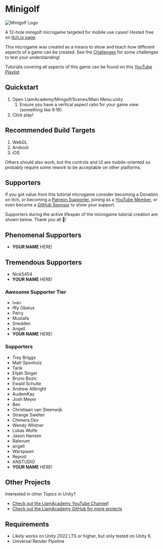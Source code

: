 ﻿# Minigolf

![Minigolf Logo](./Assets/LlamAcademy/Minigolf/UI/Textures/Logo.png "Minigolf Logo")

A 12-hole minigolf microgame targeted for mobile use cases! Hosted free on [Itch.io page](https://llamacademy.itch.io/minigolf)

This microgame was created as a means to show and teach how different aspects of a game can be created. See the [Challenges](./CHALLENGES.md) for some challenges to test your understanding!

Tutorials covering all aspects of this game can be found on this [YouTube Playlist](https://www.youtube.com/watch?v=plghFeXUKJM&list=PLllNmP7eq6TTXSowLN4hZRMmM2yKOiBEL)

## Quickstart
1. Open LlamAcademy/Minigolf/Scenes/Main Menu.unity
   1. Ensure you have a vertical aspect ratio for your game view (something like 9:16)
2. Click play!

## Recommended Build Targets
1. WebGL
2. Android
3. iOS

Others should also work, but the controls and UI are mobile-oriented so probably require some rework to be acceptable on other platforms.

## Supporters
If you got value from this tutorial microgame consider becoming a Donation on Itch, or becoming a [Patreon Supporter](https://patreon.com/llamacademy), joining as a [YouTube Member](https://www.youtube.com/channel/UCnWm6pMD38R1E2vCAByGb6w/join), or even become a [GitHub Sponsor](https://github.com/sponsors/llamacademy) to show your support.

Supporters during the active lifespan of the microgame tutorial creation are shown below. Thank you all 🧡!

## Phenomenal Supporters
* **YOUR NAME** HERE!

## Tremendous Supporters
* Nick5454
* **YOUR NAME** HERE!

### Awesome Supporter Tier
* Ivan
* Iffy Obelus
* Perry
* Mustafa
* Snedden
* Angell
* **YOUR NAME** HERE!

### Supporters
* Trey Briggs
* Matt Sponholz
* Tarik
* Elijah Singer
* Bruno Bozic
* Ewald Schulte
* Andrew Allbright
* AudemKay
* Josh Meyer
* Ben
* Christiaan van Steenwijk
* Strange Swelter
* Chimera Dev
* Wendy Whitner
* Lukas Wolfe
* Jason Hansen
* Ralevum
* angell
* Warspawn
* Repost
* ANSTUDIO
* **YOUR NAME** HERE!

## Other Projects
Interested in other Topics in Unity? 

* [Check out the LlamAcademy YouTube Channel](https://youtube.com/c/LlamAcademy)!
* [Check out the LlamAcademy GitHub for more projects](https://github.com/llamacademy)

## Requirements
* Likely works on Unity 2022 LTS or higher, but only tested on Unity 6.
* Universal Render Pipeline
